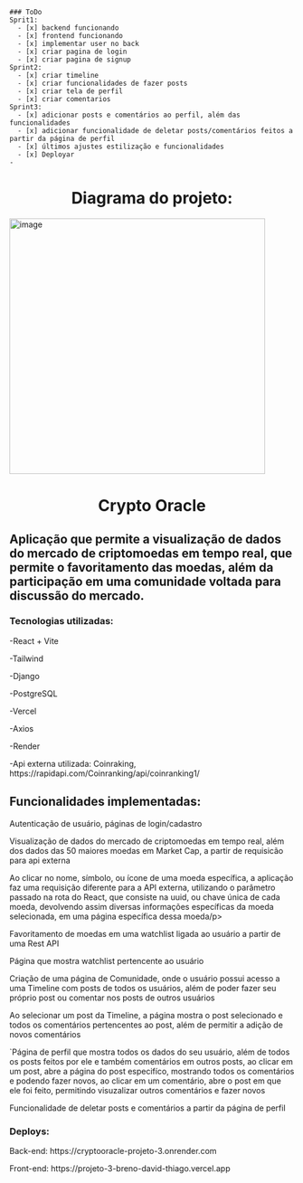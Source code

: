 ```[tasklist]
### ToDo
Sprit1:
  - [x] backend funcionando
  - [x] frontend funcionando
  - [x] implementar user no back
  - [x] criar pagina de login
  - [x] criar pagina de signup
Sprint2:
  - [x] criar timeline
  - [x] criar funcionalidades de fazer posts
  - [x] criar tela de perfil
  - [x] criar comentarios
Sprint3:
  - [x] adicionar posts e comentários ao perfil, além das funcionalidades
  - [x] adicionar funcionalidade de deletar posts/comentários feitos a partir da página de perfil
  - [x] últimos ajustes estilização e funcionalidades
  - [x] Deployar
-
```
<h1 align= "center">Diagrama do projeto:</h1>
<img width="452" align= "center" alt="image" src="https://github.com/insper-tecnologias-web/projeto-3-breno_david_thiago/assets/69681254/290fdd03-bf22-4b28-a4ec-8f90611a21cf">



<h1 align="center"> Crypto Oracle </h1>
<h2>Aplicação que permite a visualização de dados do mercado de criptomoedas em tempo real, que permite o favoritamento das moedas, além da participação em uma comunidade voltada para discussão do mercado.</h2>
<h3>Tecnologias utilizadas:</h3>
<p>-React + Vite</p>
  </p>-Tailwind</p>
 </p> -Django</p>
  </p>-PostgreSQL</p>
  </p>-Vercel</p>
  </p>-Axios</p>
  </p>-Render</p>
   </p>-Api externa utilizada: Coinraking, https://rapidapi.com/Coinranking/api/coinranking1/ </p>
   
<h2>Funcionalidades implementadas:</h2>
  <p>Autenticação de usuário, páginas de login/cadastro</p>                                
  <p>Visualização de dados do mercado de criptomoedas em tempo real, além dos dados das 50 maiores moedas em Market Cap, a partir de requisicão para api externa </p>
  <p>Ao clicar no nome, símbolo, ou ícone de uma moeda específica, a aplicação faz uma requisição diferente para a API externa, utilizando o parâmetro passado na rota do React, que consiste na uuid, ou chave única de cada moeda, devolvendo assim diversas informações específicas da moeda selecionada, em uma página específica dessa moeda/p>
  <p>Favoritamento de moedas em uma watchlist ligada ao usuário a partir de uma Rest API</p>
  <p>Página que mostra watchlist pertencente ao usuário</p>
  <p>Criação de uma página de Comunidade, onde o usuário possui acesso a uma Timeline com posts de todos os usuários, além de poder fazer seu próprio post ou comentar nos posts de outros usuários</p>  
  <p>Ao selecionar um post da Timeline, a página mostra o post selecionado e todos os comentários pertencentes ao post, além de permitir a adição de novos comentários</p>    
  <p>`Página de perfil que mostra todos os dados do seu usuário, além de todos os posts feitos por ele e também comentários em outros posts, ao clicar em um post, abre a página do post especifíco, mostrando todos os comentários e podendo fazer novos, ao clicar em um comentário, abre o post em que ele foi feito, permitindo visuzalizar outros comentários e fazer novos</p>  
  <p>Funcionalidade de deletar posts e comentários a partir da página de perfil</p> 
  

<h3>
  Deploys:
</h3>
<p>Back-end: https://cryptooracle-projeto-3.onrender.com</p>
<p>Front-end: https://projeto-3-breno-david-thiago.vercel.app</p>
